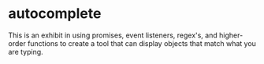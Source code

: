 # autocomplete
This is an exhibit in using promises, event listeners, regex's, and higher-order functions to create a tool that can display objects that match what you are typing.
